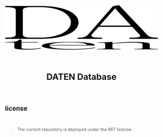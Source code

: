 <br>

<p align = 'center'><img src = 'res/DATEN_image.png' width = '600'></p>

<br>

# <p align = 'center'> <b>DATEN Database</b></p>

<br>

## **license**
<br>

> The current repository is deployed under the MIT license.<br>